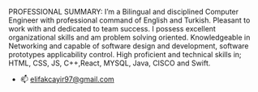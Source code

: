 PROFESSIONAL SUMMARY:
I’m a Bilingual and disciplined Computer Engineer with professional command of English and Turkish. Pleasant to work with and dedicated to team success. I possess excellent organizational skills and am problem solving oriented. Knowledgeable in Networking and capable of software design and development, software prototypes applicability control. High proficient and technical skills in; HTML, CSS, JS, C++,React, MYSQL, Java, CISCO and Swift.
- 📫 elifakcayir97@gmail.com
